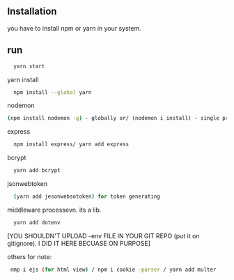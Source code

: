 
## Installation


you have to install npm or yarn in your system.

## run
```bash
  yarn start
```

  yarn install 
```bash
  npm install --global yarn
```
  nodemon
  ```bash
  (npm install nodemon -g) - globally or/ (nodemon i install) - single project
```
express
```bash
  npm install express/ yarn add express
```
bcrypt
```bash
  yarn add bcrypt
```
jsonwebtoken
```bash
  (yarn add jesonwebsotoken) for token generating
```
middleware processevn. its a lib.
```bash
  yarn add dotenv
```

[YOU SHOULDN'T UPLOAD -env FILE IN YOUR GIT REPO (put it on gitignore). I DID IT HERE BECUASE ON PURPOSE]

others for note:
```bash
 nmp i ejs (for html view) / npm i cookie -parser / yarn add multer 
```
